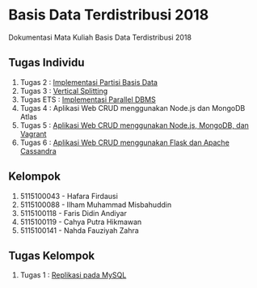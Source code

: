 # Basis Data Terdistribusi 2018
Dokumentasi Mata Kuliah Basis Data Terdistribusi 2018

## Tugas Individu
1. Tugas 2 : [Implementasi Partisi Basis Data](/Tugas-2) 
2. Tugas 3 : [Vertical Splitting](/Tugas-3) 
3. Tugas ETS : [Implementasi Parallel DBMS](/Tugas-ETS)
4. Tugas 4 : Aplikasi Web CRUD menggunakan Node.js dan MongoDB Atlas
5. Tugas 5 : [Aplikasi Web CRUD menggunakan Node.js, MongoDB, dan Vagrant](/Tugas-5)
5. Tugas 6 : [Aplikasi Web CRUD menggunakan Flask dan Apache Cassandra](/Tugas-6)

## Kelompok
1. 5115100043 - Hafara Firdausi​
2. 5115100088 - Ilham Muhammad Misbahuddin
3. 5115100118 - Faris Didin Andiyar
4. 5115100119 - Cahya Putra Hikmawan​
5. 5115100141 - Nahda Fauziyah Zahra

## Tugas Kelompok
1. Tugas 1 : [Replikasi pada MySQL](/Tugas-1) 


